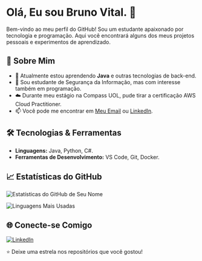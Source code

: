 # Olá, Eu sou Bruno Vital. 👋

Bem-vindo ao meu perfil do GitHub! Sou um estudante apaixonado por tecnologia e programação. Aqui você encontrará alguns dos meus projetos pessoais e experimentos de aprendizado.

## 🚀 Sobre Mim

- 🌱 Atualmente estou aprendendo **Java** e outras tecnologias de back-end.
- 💼 Sou estudante de Segurança da Informação, mas com interesse também em programação.
- ☁️ Durante meu estágio na Compass UOL, pude tirar a certificação AWS Cloud Practitioner.
- 📫 Você pode me encontrar em [Meu Email](mailto:bruvital2010@hotmail.com) ou [LinkedIn](https://www.linkedin.com/in/bruno-vital-machioni-de-oliveira-2a8330259/).

## 🛠️ Tecnologias & Ferramentas

- **Linguagens:** Java, Python, C#.
- **Ferramentas de Desenvolvimento:** VS Code, Git, Docker.

## 📈 Estatísticas do GitHub

![Estatísticas do GitHub de Seu Nome](https://github-readme-stats.vercel.app/api?username=BrunoVital12&show_icons=true&theme=radical)

![Linguagens Mais Usadas](https://github-readme-stats.vercel.app/api/top-langs/?username=BrunoVital12&layout=compact&theme=radical)


## 🌐 Conecte-se Comigo

<p align="left">
  <a href="https://www.linkedin.com/in/bruno-vital-machioni-de-oliveira-2a8330259/" target="_blank">
    <img src="https://img.shields.io/badge/-LinkedIn-%230077B5?style=for-the-badge&logo=linkedin&logoColor=white" alt="LinkedIn">
  </a>
</p>


⭐️ Deixe uma estrela nos repositórios que você gostou!

